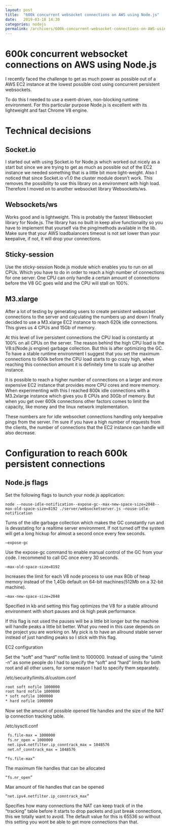 ```yaml
---
layout: post
title:  "600k concurrent websocket connections on AWS using Node.js"
date:   2019-03-18 14:30
categories: nodejs
permalink: /archivers/600k-concurrent-websocket-connections-on-AWS-using-Node.js
---
```


# 600k concurrent websocket connections on AWS using Node.js

I recently faced the challenge to get as much power as possible out of a AWS EC2 instance at the lowest possible cost using concurrent persistent websockets.

To do this I needed to use a event-driven, non-blocking runtime environment. For this particular purpose Node.js is excellent with its lightweight and fast Chrome V8 engine.

# Technical decisions

## Socket.io

I started out with using Socket.io for Node.js which worked out nicely as a start but since we are trying to get as much as possible out of the EC2 instance we needed something that is a little bit more light-weight. Also I noticed that since Socket.io v1.0 the cluster module doesn’t work. This removes the possibility to use this library on a environment with high load. Therefore I moved on to another websocket library Websockets/ws.

## Websockets/ws

Works good and is lightweight. This is probably the fastest Websocket library for Node.js. The library has no built in keep alive functionality so you have to implement that yourself via the ping/methods available in the lib. Make sure that your AWS loadbalancers timeout is not set lower than your keepalive, if not, it will drop your connections.

## Sticky-session

Use the sticky-session Node.js module which enables you to run on all CPUs. Which you have to do in order to reach a high number of connections for one server. One CPU can only handle a certain amount of connections before the V8 GC goes wild and the CPU will stall on 100%.

## M3.xlarge

After a lot of testing by generating users to create persistent websocket connections to the server and calculating the numbers up and down I finally decided to use a M3.xlarge EC2 instance to reach 620k idle connections. This gives us 4 CPUs and 15Gb of memory.

At this level of live persistent connections the CPU load is constantly at 100% on all CPUs on the server. The reason behind the high CPU load is the V8:s(Node.js engine) garbage collection. But this is after optimizing the GC. To have a stable runtime environment I suggest that you set the maximum connections to 600k before the CPU load starts to go crazy high, when reaching this connection amount it is definitely time to scale up another instance.

It is possible to reach a higher number of connections on a larger and more expensive EC2 instance that provides more CPU cores and more memory. When experimenting with this I reached 800k idle connections with a M3.2xlarge instance which gives you 8 CPUs and 30Gb of memory. But when you get over 600k connections other factors comes to limit the capacity, like money and the linux network implementation.

These numbers are for idle websocket connections handling only keepalive pings from the server.  I’m sure if you have a high number of requests from the clients, the number of connections that the EC2 instance can handle will also decrease.

 

# Configuration to reach 600k persistent connections

## Node.js flags

Set the following flags to launch your node.js application:


`node --nouse-idle-notification--expose-gc--max-new-space-size=2048--max-old-space-size=8192 ./server/websocketserver.js
–nouse-idle-notification`

Turns of the idle garbage collection which makes the GC constantly run and is devastating for a realtime server environment. If not turned off the system will get a long hickup for almost a second once every few seconds.

`–expose-gc`

Use the expose-gc command to enable manual control of the GC from your code. I recommend to call GC once every 30 seconds.

`–max-old-space-size=8192`

Increases the limit for each V8 node process to use max 8Gb of heap memory instead of the 1,4Gb default on 64-bit machines(512Mb on a 32-bit machine).

`–max-new-space-size=2048`

Specified in kb and setting this flag optimizes the V8 for a stable allround environment with short pauses and ok high peak performance.

If this flag is not used the pauses will be a little bit longer but the machine will handle peaks a little bit better. What you need in this case depends on the project you are working on. My pick is to have an allround stable server instead of just handling peaks so I stick with this flag.

EC2 configuration

Set the “soft” and “hard” nofile limit to 1000000. Instead of using the “ulimit -n” as some people do I had to specify the “soft” and “hard” limits for both root and all other users, for some reason I had to specify them separately.

/etc/security/limits.d/custom.conf


```sh
root soft nofile 1000000
root hard nofile 1000000
* soft nofile 1000000
* hard nofile 1000000
```
Now set the amount of possible opened file handles and the size of the NAT ip connection tracking table.

/etc/sysctl.conf

```sh
 fs.file-max = 1000000
 fs.nr_open = 1000000       
 net.ipv4.netfilter.ip_conntrack_max = 1048576
 net.nf_conntrack_max = 1048576
```

`“fs.file-max”`

The maximum file handles that can be allocated

`“fs.nr_open”`

Max amount of file handles that can be opened

`“net.ipv4.netfilter.ip_conntrack_max”`

Specifies how many connections the NAT can keep track of in the “tracking” table before it starts to drop packets and just break connections, this we totally want to avoid. The default value for this is 65536 so without this setting you wont be able to get more connections than that.